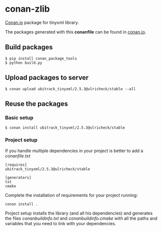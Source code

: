# conan-zlib

[Conan.io](https://conan.io) package for tinyxml library. 

The packages generated with this **conanfile** can be found in [conan.io](https://conan.io/source/ubitrack_tinyxml/2.5.3/ulricheck/stable).

## Build packages

    $ pip install conan_package_tools
    $ python build.py
    
## Upload packages to server

    $ conan upload ubitrack_tinyxml/2.5.3@ulricheck/stable --all
    
## Reuse the packages

### Basic setup

    $ conan install ubitrack_tinyxml/2.5.3@ulricheck/stable
    
### Project setup

If you handle multiple dependencies in your project is better to add a *conanfile.txt*
    
    [requires]
    ubitrack_tinyxml/2.5.3@ulricheck/stable

    [generators]
    txt
    cmake

Complete the installation of requirements for your project running:</small></span>

    conan install . 

Project setup installs the library (and all his dependencies) and generates the files *conanbuildinfo.txt* and *conanbuildinfo.cmake* with all the paths and variables that you need to link with your dependencies.
